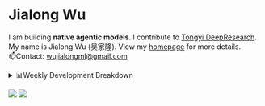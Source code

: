 #  Jialong Wu

I am building **native agentic models**. I contribute to [Tongyi DeepResearch](https://github.com/Alibaba-NLP/DeepResearch).<br>
My name is Jialong Wu (吴家隆). View my [homepage](https://callanwu.github.io/) for more details. <br>
📫Contact: wujialongml@gmail.com


<details><summary>📊Weekly Development Breakdown</summary>

<!--START_SECTION:waka-->

```txt
From: 19 October 2025 - To: 26 October 2025

Total Time: 3 hrs 58 mins

Python       2 hrs 39 mins   ████████████████▓░░░░░░░░   66.99 %
JSON         1 hr 5 mins     ███████░░░░░░░░░░░░░░░░░░   27.61 %
SSH Config   8 mins          █░░░░░░░░░░░░░░░░░░░░░░░░   03.60 %
Git Config   4 mins          ▒░░░░░░░░░░░░░░░░░░░░░░░░   01.72 %
CSV          0 secs          ░░░░░░░░░░░░░░░░░░░░░░░░░   00.05 %
```

<!--END_SECTION:waka-->

[![wakatime](https://wakatime.com/badge/user/c6720b29-9431-4a60-bc9d-e1fb2b6bd65f.svg)](https://wakatime.com/@c6720b29-9431-4a60-bc9d-e1fb2b6bd65f)
</details>

[![](https://img.shields.io/badge/Google%20Scholar-4385FE.svg?&color=d6d6d6&style=flat-square&logo=google-scholar)](https://scholar.google.com/citations?user=6eg2m4YAAAAJ)
![](https://komarev.com/ghpvc/?username=callanwu)
